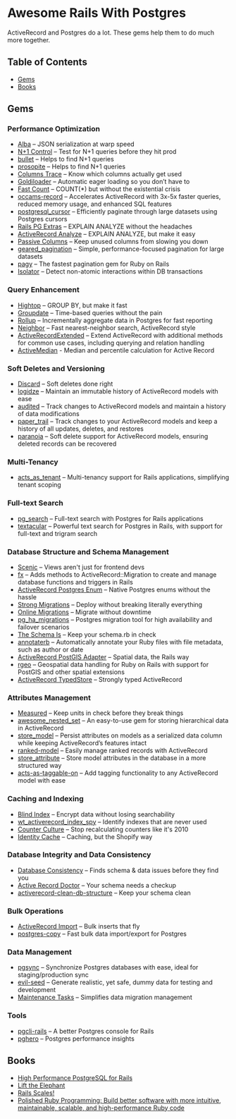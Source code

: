 # Awesome Rails With Postgres

ActiveRecord and Postgres do a lot. These gems help them to do much more together.

## Table of Contents

- [Gems](#gems)
- [Books](#books)

## Gems

### Performance Optimization

- [Alba](https://github.com/okuramasafumi/alba) – JSON serialization at warp speed
- [N+1 Control](https://github.com/palkan/n_plus_one_control) – Test for N+1 queries before they hit prod
- [bullet](https://github.com/flyerhzm/bullet) – Helps to find N+1 queries
- [prosopite](https://github.com/charkost/prosopite) – Helps to find N+1 queries
- [Columns Trace](https://github.com/fatkodima/columns_trace) – Know which columns actually get used
- [Goldiloader](https://github.com/salsify/goldiloader) – Automatic eager loading so you don’t have to
- [Fast Count](https://github.com/fatkodima/fast_count) – COUNT(*) but without the existential crisis
- [occams-record](https://github.com/jhollinger/occams-record) – Accelerates ActiveRecord with 3x-5x faster queries, reduced memory usage, and enhanced SQL features
- [postgresql_cursor](https://github.com/afair/postgresql_cursor) – Efficiently paginate through large datasets using Postgres cursors
- [Rails PG Extras](https://github.com/pawurb/rails-pg-extras) – EXPLAIN ANALYZE without the headaches
- [ActiveRecord Analyze](https://github.com/pawurb/activerecord-analyze) – EXPLAIN ANALYZE, but make it easy
- [Passive Columns](https://github.com/headmandev/passive_columns) – Keep unused columns from slowing you down
- [geared_pagination](https://github.com/basecamp/geared_pagination) – Simple, performance-focused pagination for large datasets
- [pagy](https://github.com/ddnexus/pagy) – The fastest pagination gem for Ruby on Rails
- [Isolator](https://github.com/palkan/isolator) – Detect non-atomic interactions within DB transactions

### Query Enhancement

- [Hightop](https://github.com/ankane/hightop) – GROUP BY, but make it fast
- [Groupdate](https://github.com/ankane/groupdate) – Time-based queries without the pain
- [Rollup](https://github.com/ankane/rollup) – Incrementally aggregate data in Postgres for fast reporting
- [Neighbor](https://github.com/ankane/neighbor) – Fast nearest-neighbor search, ActiveRecord style
- [ActiveRecordExtended](https://github.com/GeorgeKaraszi/ActiveRecordExtended) – Extend ActiveRecord with additional methods for common use cases, including querying and relation handling
- [ActiveMedian](https://github.com/ankane/active_median) - Median and percentile calculation for Active Record

### Soft Deletes and Versioning

- [Discard](https://github.com/jhawthorn/discard) – Soft deletes done right
- [logidze](https://github.com/palkan/logidze) – Maintain an immutable history of ActiveRecord models with ease
- [audited](https://github.com/collectiveidea/audited) – Track changes to ActiveRecord models and maintain a history of data modifications
- [paper_trail](https://github.com/paper-trail-gem/paper_trail) – Track changes to your ActiveRecord models and keep a history of all updates, deletes, and restores
- [paranoia](https://github.com/rubysherpas/paranoia) – Soft delete support for ActiveRecord models, ensuring deleted records can be recovered

### Multi-Tenancy

- [acts_as_tenant](https://github.com/ErwinM/acts_as_tenant) – Multi-tenancy support for Rails applications, simplifying tenant scoping

### Full-text Search

- [pg_search](https://github.com/Casecommons/pg_search) – Full-text search with Postgres for Rails applications
- [textacular](https://github.com/textacular/textacular) – Powerful text search for Postgres in Rails, with support for full-text and trigram search

### Database Structure and Schema Management

- [Scenic](https://github.com/scenic-views/scenic) – Views aren't just for frontend devs
- [fx](https://github.com/teoljungberg/fx) – Adds methods to ActiveRecord::Migration to create and manage database functions and triggers in Rails
- [ActiveRecord Postgres Enum](https://github.com/bibendi/-activerecord-postgres_enum) – Native Postgres enums without the hassle
- [Strong Migrations](https://github.com/ankane/strong_migrations) – Deploy without breaking literally everything
- [Online Migrations](https://github.com/fatkodima/online_migrations) – Migrate without downtime
- [pg_ha_migrations](https://github.com/braintree/pg_ha_migrations) – Postgres migration tool for high availability and failover scenarios
- [The Schema Is](https://github.com/zverok/the_schema_is) – Keep your schema.rb in check
- [annotaterb](https://github.com/drwl/annotaterb) – Automatically annotate your Ruby files with file metadata, such as author or date
- [ActiveRecord PostGIS Adapter](https://github.com/rgeo/activerecord-postgis-adapter) – Spatial data, the Rails way
- [rgeo](https://github.com/rgeo/rgeo) – Geospatial data handling for Ruby on Rails with support for PostGIS and other spatial extensions
- [ActiveRecord TypedStore](https://github.com/byroot/activerecord-typedstore) – Strongly typed ActiveRecord

### Attributes Management

- [Measured](https://github.com/Shopify/measured) – Keep units in check before they break things
- [awesome_nested_set](https://github.com/collectiveidea/awesome_nested_set) – An easy-to-use gem for storing hierarchical data in ActiveRecord
- [store_model](https://github.com/DmitryTsepelev/store_model) – Persist attributes on models as a serialized data column while keeping ActiveRecord’s features intact
- [ranked-model](https://github.com/brendon/ranked-model) – Easily manage ranked records with ActiveRecord
- [store_attribute](https://github.com/palkan/store_attribute) – Store model attributes in the database in a more structured way
- [acts-as-taggable-on](https://github.com/mbleigh/acts-as-taggable-on) – Add tagging functionality to any ActiveRecord model with ease

### Caching and Indexing

- [Blind Index](https://github.com/ankane/blind_index) – Encrypt data without losing searchability
- [wt_activerecord_index_spy](https://github.com/WeTransfer/wt_activerecord_index_spy) – Identify indexes that are never used
- [Counter Culture](https://github.com/magnusvk/counter_culture) – Stop recalculating counters like it's 2010
- [Identity Cache](https://github.com/Shopify/identity_cache) – Caching, but the Shopify way

### Database Integrity and Data Consistency

- [Database Consistency](https://github.com/djezzzl/database_consistency) – Finds schema & data issues before they find you
- [Active Record Doctor](https://github.com/gregnavis/active_record_doctor) – Your schema needs a checkup
- [activerecord-clean-db-structure](https://github.com/lfittl/activerecord-clean-db-structure) – Keep your schema clean

### Bulk Operations

- [ActiveRecord Import](https://github.com/zdennis/activerecord-import) – Bulk inserts that fly
- [postgres-copy](https://github.com/diogob/postgres-copy) – Fast bulk data import/export for Postgres

### Data Management

- [pgsync](https://github.com/ankane/pgsync) – Synchronize Postgres databases with ease, ideal for staging/production sync
- [evil-seed](https://github.com/evilmartians/evil-seed) – Generate realistic, yet safe, dummy data for testing and development
- [Maintenance Tasks](https://github.com/Shopify/maintenance_tasks) – Simplifies data migration management

### Tools

- [pgcli-rails](https://github.com/mattbrictson/pgcli-rails) – A better Postgres console for Rails
- [pghero](https://github.com/ankane/pghero) – Postgres performance insights

## Books

- [High Performance PostgreSQL for Rails](https://pragprog.com/titles/aapsql/high-performance-postgresql-for-rails/)
- [Lift the Elephant](https://leanpub.com/lift-the-elephant)
- [Rails Scales!](https://pragprog.com/titles/cprpo/rails-scales/)
- [Polished Ruby Programming: Build better software with more intuitive, maintainable, scalable, and high-performance Ruby code](https://www.packtpub.com/en-us/product/polished-ruby-programming-9781801072724)
